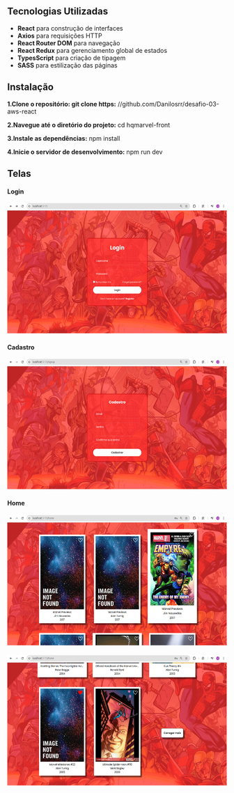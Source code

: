 ## Tecnologias Utilizadas

- **React** para construção de interfaces
- **Axios** para requisições HTTP
- **React Router DOM** para navegação
- **React Redux** para gerenciamento global de estados
- **TypesScript** para criação de tipagem
- **SASS** para estilização das páginas

## Instalação

**1.Clone o repositório: git clone https:** //github.com/Danilosrr/desafio-03-aws-react

**2.Navegue até o diretório do projeto:** cd hqmarvel-front

**3.Instale as dependências:** npm install

**4.Inicie o servidor de desenvolvimento:** npm run dev

## Telas

#### Login
<img src="./src//assets/imgs/doc/login.png" style="height: 300px">

#### Cadastro
<img src="./src//assets/imgs/doc/cadastro.png" style="height: 300px">

#### Home
<img src="./src//assets/imgs/doc/home.png" style="height: 300px">

#### 
<img src="./src//assets/imgs/doc/home2.png" style="height: 300px">
